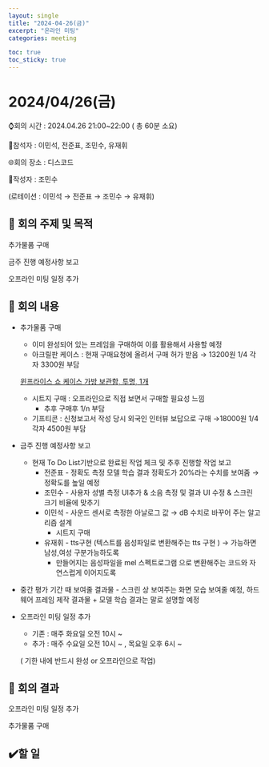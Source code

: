 ```yaml
---
layout: single
title: "2024-04-26(금)"
excerpt: "온라인 미팅"
categories: meeting

toc: true
toc_sticky: true
---
```



# 2024/04/26(금)

⌚회의 시간 : 2024.04.26 21:00~22:00 ( 총 60분 소요)

👤참석자 : 이민석, 전준표, 조민수, 유재휘

🌐회의 장소 : 디스코드

📝작성자 : 조민수

(로테이션 : 이민석 → 전준표 → 조민수 → 유재휘)

## 🔳 **회의 주제 및 목적**

추가물품 구매

금주 진행 예정사항 보고

오프라인 미팅 일정 추가 

## 🔳 **회의 내용**

- 추가물품 구매
    - 이미 완성되어 있는 프레임을 구매하여 이를 활용해서 사용할 예정
    - 아크릴판 케이스 : 현재 구매요청에 올려서 구매 허가 받음 → 13200원 1/4 각자 3300원 부담
    
    [윈프라이스 쇼 케이스 가방 보관함, 투명, 1개](https://www.coupang.com/vp/products/7072519650?itemId=17567703361&vendorItemId=84734471865&q=아크릴+케이스&itemsCount=36&searchId=b605183f20d0422e80c76ef445c8ff35&rank=2&isAddedCart=)
    
    - 시트지 구매 : 오프라인으로 직접 보면서 구매할 필요성 느낌
        - 추후 구매후 1/n 부담
    - 기프티콘 : 신청보고서 작성 당시 외국인 인터뷰 보답으로 구매 →18000원 1/4 각자 4500원 부담
- 금주 진행 예정사항 보고
    - 현재 To Do List기반으로 완료된 작업 체크 및 추후 진행할 작업 보고
        - 전준표 - 정확도 측정 모델 학습 결과 정확도가 20%라는 수치를 보여줌 → 정확도를 높일 예정
        - 조민수 - 사용자 성별 측정 UI추가 & 소음 측정 및 결과 UI 수정 & 스크린 크기 비율에 맞추기
        - 이민석 - 사운드 센서로 측정한 아날로그 값 → dB 수치로 바꾸어 주는 알고리즘 설계
            - 시트지 구매
        - 유재휘 - tts구현 (텍스트를 음성파일로 변환해주는 tts 구현 ) → 가능하면 남성,여성 구분가능하도록
            - 만들어지는 음성파일을 mel 스펙트로그램 으로 변환해주는 코드와 자연스럽게 이어지도록
- 중간 평가 기간 때 보여줄 결과물 - 스크린 상 보여주는 화면 모습 보여줄 예정, 하드웨어 프레임 제작 결과물 + 모델 학습 결과는 말로 설명할 예정
- 오프라인 미팅 일정 추가
    - 기존 : 매주 화요일 오전 10시 ~
    - 추가 : 매주 수요일 오전 10시 ~ , 목요일 오후 6시 ~
    
    ( 기한 내에 반드시 완성 or 오프라인으로 작업)
    

## 🔳 **회의 결과**

오프라인 미팅 일정 추가

추가물품 구매

## ✔️할 일


